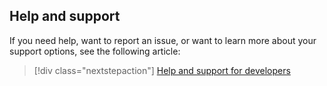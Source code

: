 ## Help and support

If you need help, want to report an issue, or want to learn more about your support options, see the following article:

> [!div class="nextstepaction"]
> [Help and support for developers](../articles/active-directory/develop/active-directory-develop-help-support.md)

